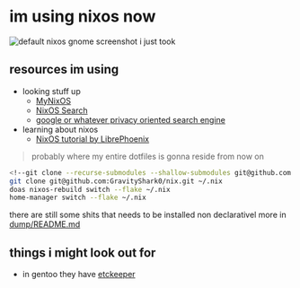 # im using nixos now

![default nixos gnome screenshot i just took](https://github.com/GravityShark0/nix/blob/83b2c1b262985569411d3a4c544031521a2099d3/assets/Screenshot%20from%202024-11-22%2018-46-39.png)

## resources im using
- looking stuff up
  - [MyNixOS](https://mynixos.com/)
  - [NixOS Search](https://search.nixos.org)
  - [google or whatever privacy oriented search engine](https://www.google.com/)
- learning about nixos
  - [NixOS tutorial by LibrePhoenix](https://www.youtube.com/watch?v=6WLaNIlDW0M&list=PL_WcXIXdDWWpuypAEKzZF2b5PijTluxRG)

> probably where my entire dotfiles is gonna reside from now on

```bash
<!--git clone --recurse-submodules --shallow-submodules git@github.com:GravityShark0/nix.git ~/.nix-->
git clone git@github.com:GravityShark0/nix.git ~/.nix
doas nixos-rebuild switch --flake ~/.nix
home-manager switch --flake ~/.nix
```

there are still some shits that needs to be installed non declarativel
more in [dump/README.md](dump/README.md)


## things i might look out for 
- in gentoo they have [etckeeper](https://wiki.gentoo.org/wiki/Etckeeper)
